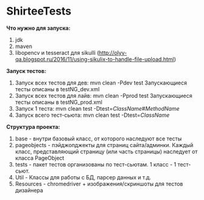 # ShirteeTests

<b>Что нужно для запуска:</b>

1) jdk 
2) maven
3) libopencv и tesseract для sikulli
(http://olyv-qa.blogspot.ru/2016/11/using-sikulix-to-handle-file-upload.html)

<b>Запуск тестов:</b>

1) Запуск всех тестов для дев:  mvn clean -Pdev test
Запускающиеся тесты описаны в testNG_dev.xml
2) Запуск всех тестов для лайв: mvn clean -Pprod test
Запускающиеся тесты описаны в testNG_prod.xml
3) Запуск 1 теста: mvn clean test -Dtest=*ClassName*#*MethodName*
4) Запуск всего тест-сьюта: mvn clean test -Dtest=*ClassName*

<b>Структура проекта:</b>
1. base - внутри базовый класс, от которого наследуют все тесты
2. pageobjects - пэйджопджекты для страниц сайта/админки. Каждый класс, представляющий страницу (или часть страницы) наследует от класса PageObject
3. tests - пакет тестов организованы по тест-сьютам. 1 класс - 1 тест-сьют.
4. Util - Классы для работы с БД, парсер данных и т.д.
5. Resources - chromedriver + изображения/скриншоты для тестов дизайнера
